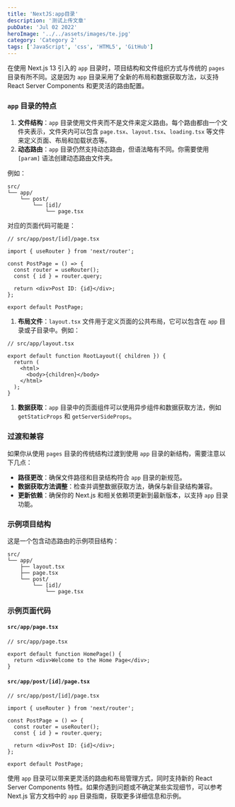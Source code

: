 ```yaml
---
title: 'NextJS:app目录'
description: '测试上传文章'
pubDate: 'Jul 02 2022'
heroImage: '../../assets/images/te.jpg'
category: 'Category 2'
tags: ['JavaScript', 'css', 'HTML5', 'GitHub']
---
```




在使用 Next.js 13 引入的 `app` 目录时，项目结构和文件组织方式与传统的 `pages` 目录有所不同。这是因为 `app` 目录采用了全新的布局和数据获取方法，以支持 React Server Components 和更灵活的路由配置。

### `app` 目录的特点

1. **文件结构**：`app` 目录使用文件夹而不是文件来定义路由。每个路由都由一个文件夹表示，文件夹内可以包含 `page.tsx`、`layout.tsx`、`loading.tsx` 等文件来定义页面、布局和加载状态等。
2. **动态路由**：`app` 目录仍然支持动态路由，但语法略有不同。你需要使用 `[param]` 语法创建动态路由文件夹。

例如：

```
src/
└── app/
    └── post/
        └── [id]/
            └── page.tsx
```

对应的页面代码可能是：

```
// src/app/post/[id]/page.tsx

import { useRouter } from 'next/router';

const PostPage = () => {
  const router = useRouter();
  const { id } = router.query;

  return <div>Post ID: {id}</div>;
};

export default PostPage;
```

1. **布局文件**：`layout.tsx` 文件用于定义页面的公共布局，它可以包含在 `app` 目录或子目录中。例如：

```
// src/app/layout.tsx

export default function RootLayout({ children }) {
  return (
    <html>
      <body>{children}</body>
    </html>
  );
}
```

1. **数据获取**：`app` 目录中的页面组件可以使用异步组件和数据获取方法，例如 `getStaticProps` 和 `getServerSideProps`。

### 过渡和兼容

如果你从使用 `pages` 目录的传统结构过渡到使用 `app` 目录的新结构，需要注意以下几点：

- **路径更改**：确保文件路径和目录结构符合 `app` 目录的新规范。
- **数据获取方法调整**：检查并调整数据获取方法，确保与新目录结构兼容。
- **更新依赖**：确保你的 Next.js 和相关依赖项更新到最新版本，以支持 `app` 目录功能。

### 示例项目结构

这是一个包含动态路由的示例项目结构：

```
src/
└── app/
    ├── layout.tsx
    ├── page.tsx
    └── post/
        └── [id]/
            └── page.tsx
```

### 示例页面代码

#### `src/app/page.tsx`

```
// src/app/page.tsx

export default function HomePage() {
  return <div>Welcome to the Home Page</div>;
}
```

#### `src/app/post/[id]/page.tsx`

```
// src/app/post/[id]/page.tsx

import { useRouter } from 'next/router';

const PostPage = () => {
  const router = useRouter();
  const { id } = router.query;

  return <div>Post ID: {id}</div>;
};

export default PostPage;
```

使用 `app` 目录可以带来更灵活的路由和布局管理方式，同时支持新的 React Server Components 特性。如果你遇到问题或不确定某些实现细节，可以参考 Next.js 官方文档中的 `app` 目录指南，获取更多详细信息和示例。